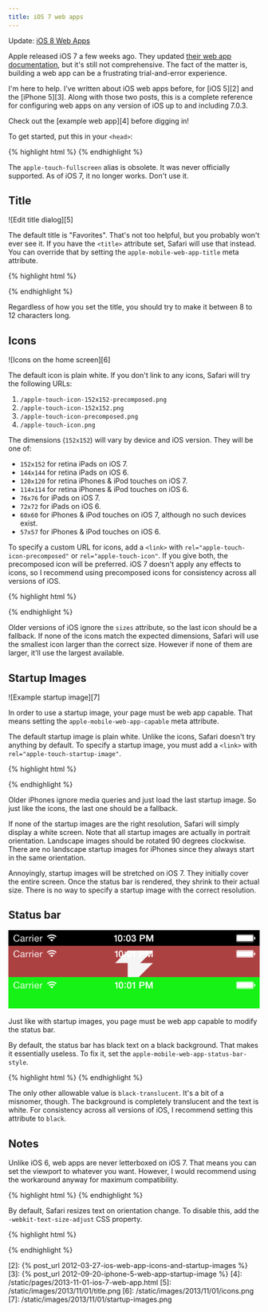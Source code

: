 ```yaml
---
title: iOS 7 web apps
---
```


<aside>
   Update:
   <a href="{% post_url YYYY-MM-DD-ios-8-web-apps %}">iOS 8 Web Apps</a>
</aside>

Apple released iOS 7 a few weeks ago. They updated [their web app
documentation][1], but it's still not comprehensive. The fact of
the matter is, building a web app can be a frustrating trial-and-error
experience.

I'm here to help. I've written about iOS web apps before, for [iOS
5][2] and the [iPhone 5][3]. Along with those two posts, this is a
complete reference for configuring web apps on any version of iOS
up to and including 7.0.3.

Check out the [example web app][4] before digging in!

To get started, put this in your `<head>`:

{% highlight html %}
<meta name="apple-mobile-web-app-capable"
      content="yes">
{% endhighlight %}

The `apple-touch-fullscreen` alias is obsolete. It was never
officially supported. As of iOS 7, it no longer works. Don't use
it.

## Title

![Edit title dialog][5]

The default title is "Favorites". That's not too helpful, but you
probably won't ever see it. If you have the `<title>` attribute
set, Safari will use that instead. You can override that by setting
the `apple-mobile-web-app-title` meta attribute.

{% highlight html %}
<title>Normal title</title>
<meta name="apple-mobile-web-app-title"
      content="iOS title">
{% endhighlight %}

Regardless of how you set the title, you should try to make it
between 8 to 12 characters long.

## Icons

![Icons on the home screen][6]

The default icon is plain white. If you don't link to any icons,
Safari will try the following URLs:

1.  `/apple-touch-icon-152x152-precomposed.png`
2.  `/apple-touch-icon-152x152.png`
3.  `/apple-touch-icon-precomposed.png`
4.  `/apple-touch-icon.png`

The dimensions (`152x152`) will vary by device and iOS version.
They will be one of:

-   `152x152` for retina iPads on iOS 7.
-   `144x144` for retina iPads on iOS 6.
-   `120x120` for retina iPhones & iPod touches on iOS 7.
-   `114x114` for retina iPhones & iPod touches on iOS 6.
-   `76x76` for iPads on iOS 7.
-   `72x72` for iPads on iOS 6.
-   `60x60` for iPhones & iPod touches on iOS 7, although no such devices exist.
-   `57x57` for iPhones & iPod touches on iOS 6.

To specify a custom URL for icons, add a `<link>` with
`rel="apple-touch-icon-precomposed"` or `rel="apple-touch-icon"`.
If you give both, the precomposed icon will be preferred. iOS 7
doesn't apply any effects to icons, so I recommend using precomposed
icons for consistency across all versions of iOS.

{% highlight html %}
<!-- iPad, iOS 7, retina -->
<link href="apple-touch-icon-152x152.png"
      sizes="152x152"
      rel="apple-touch-icon">
<!-- iPad, iOS 6, retina -->
<link href="apple-touch-icon-144x144.png"
      sizes="144x144"
      rel="apple-touch-icon">
<!-- iPhone, iOS 7, retina -->
<link href="apple-touch-icon-120x120.png"
      sizes="120x120"
      rel="apple-touch-icon">
<!-- iPhone ,iOS 6, retina -->
<link href="apple-touch-icon-114x114.png"
      sizes="114x114"
      rel="apple-touch-icon">
<!-- iPad, iOS 7 -->
<link href="apple-touch-icon-76x76.png"
      sizes="76x76"
      rel="apple-touch-icon">
<!-- iPad, iOS 6 -->
<link href="apple-touch-icon-72x72.png"
      sizes="72x72"
      rel="apple-touch-icon">
<!-- iPhone, iOS 7 -->
<link href="apple-touch-icon-60x60.png"
      sizes="60x60"
      rel="apple-touch-icon">
<!-- iPhone, iOS 6 -->
<link href="apple-touch-icon-57x57.png"
      sizes="57x57"
      rel="apple-touch-icon">
{% endhighlight %}

Older versions of iOS ignore the `sizes` attribute, so the last
icon should be a fallback. If none of the icons match the expected
dimensions, Safari will use the smallest icon larger than the correct
size. However if none of them are larger, it'll use the largest
available.

## Startup Images

![Example startup image][7]

In order to use a startup image, your page must be web app capable.
That means setting the `apple-mobile-web-app-capable` meta attribute.

The default startup image is plain white. Unlike the icons, Safari
doesn't try anything by default. To specify a startup image, you
must add a `<link>` with `rel="apple-touch-startup-image"`.

{% highlight html %}
<!-- iPad, retina, portrait -->
<link href="apple-touch-startup-image-1536x2008.png"
      media="(device-width: 768px) and (device-height: 1024px)
         and (orientation: portrait)
         and (-webkit-device-pixel-ratio: 2)"
      rel="apple-touch-startup-image">
<!-- iPad, retina, landscape -->
<link href="apple-touch-startup-image-1496x2048.png"
      media="(device-width: 768px) and (device-height: 1024px)
         and (orientation: landscape)
         and (-webkit-device-pixel-ratio: 2)"
      rel="apple-touch-startup-image">
<!-- iPad, portrait -->
<link href="apple-touch-startup-image-768x1004.png"
      media="(device-width: 768px) and (device-height: 1024px)
         and (orientation: portrait)
         and (-webkit-device-pixel-ratio: 1)"
      rel="apple-touch-startup-image">
<!-- iPad, landscape -->
<link href="apple-touch-startup-image-748x1024.png"
      media="(device-width: 768px) and (device-height: 1024px)
         and (orientation: landscape)
         and (-webkit-device-pixel-ratio: 1)"
      rel="apple-touch-startup-image">
<!-- iPhone 5 -->
<link href="apple-touch-startup-image-640x1096.png"
      media="(device-width: 320px) and (device-height: 568px)
         and (-webkit-device-pixel-ratio: 2)"
      rel="apple-touch-startup-image">
<!-- iPhone, retina -->
<link href="apple-touch-startup-image-640x920.png"
      media="(device-width: 320px) and (device-height: 480px)
         and (-webkit-device-pixel-ratio: 2)"
      rel="apple-touch-startup-image">
<!-- iPhone -->
<link href="apple-touch-startup-image-320x460.png"
      media="(device-width: 320px) and (device-height: 480px)
         and (-webkit-device-pixel-ratio: 1)"
      rel="apple-touch-startup-image">
{% endhighlight %}

Older iPhones ignore media queries and just load the last startup
image. So just like the icons, the last one should be a fallback.

If none of the startup images are the right resolution, Safari will
simply display a white screen. Note that all startup images are
actually in portrait orientation. Landscape images should be rotated
90 degrees clockwise. There are no landscape startup images for
iPhones since they always start in the same orientation.

Annoyingly, startup images will be stretched on iOS 7. They initially
cover the entire screen. Once the status bar is rendered, they
shrink to their actual size. There is no way to specify a startup
image with the correct resolution.

## Status bar

![Some status bars](/static/images/2013/11/01/status-bar.png)

Just like with startup images, you page must be web app capable to
modify the status bar.

By default, the status bar has black text on a black background.
That makes it essentially useless. To fix it, set the
`apple-mobile-web-app-status-bar-style`.

{% highlight html %}
<meta name="apple-mobile-web-app-status-bar-style"
      content="black">
{% endhighlight %}

The only other allowable value is `black-translucent`. It's a bit
of a misnomer, though. The background is completely translucent and
the text is white. For consistency across all versions of iOS, I
recommend setting this attribute to `black`.

## Notes

Unlike iOS 6, web apps are never letterboxed on iOS 7. That means
you can set the viewport to whatever you want. However, I would
recommend using the workaround anyway for maximum compatibility.

{% highlight html %}
<meta name="viewport"
      content="initial-scale=1">
{% endhighlight %}

By default, Safari resizes text on orientation change. To disable
this, add the `-webkit-text-size-adjust` CSS property.

{% highlight html %}
<style>
    -webkit-text-size-adjust: 100%;
</style>
{% endhighlight %}

[1]: https://developer.apple.com/library/ios/documentation/AppleApplications/Reference/SafariWebContent/ConfiguringWebApplications/ConfiguringWebApplications.html#//apple_ref/doc/uid/TP40002051-CH3-SW3
[2]: {% post_url 2012-03-27-ios-web-app-icons-and-startup-images %}
[3]: {% post_url 2012-09-20-iphone-5-web-app-startup-image %}
[4]: /static/pages/2013-11-01-ios-7-web-app.html
[5]: /static/images/2013/11/01/title.png
[6]: /static/images/2013/11/01/icons.png
[7]: /static/images/2013/11/01/startup-images.png
